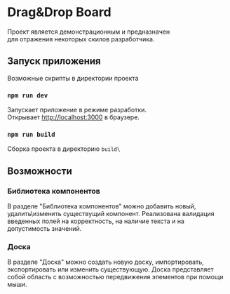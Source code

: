 # Drag&Drop Board

Проект является демонстрационным и предназначен\
для отражения некоторых скилов разработчика.

## Запуск приложения

Возможные скрипты в директории проекта

### `npm run dev`

Запускает приложение в режиме разработки.\
Открывает [http://localhost:3000](http://localhost:3000) в браузере. 

### `npm run build`

Сборка проекта в директорию `build\`

## Возможности

### Библиотека компонентов
В разделе "Библиотека компонентов" можно добавить новый, удалить\изменить существущий компонент.
Реализована валидация введенных полей на корректность, на наличие текста и на допустимость значений.

### Доска

В разделе "Доска" можно создать новую доску, импортировать, экспортировать или изменить существующую.
Доска представляет собой область с возможностью передвижения элементов при помощи мыши.
